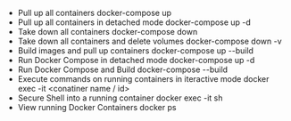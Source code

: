 - Pull up all containers
    docker-compose up
- Pull up all containers in detached mode
    docker-compose up -d
- Take down all containers
    docker-compose down
- Take down all containers and delete volumes
    docker-compose down -v
- Build images and pull up containers
    docker-compose up --build
- Run Docker Compose in detached mode
    docker-compose up -d
- Run Docker Compose and Build
    docker-compose --build
- Execute commands on running containers in iteractive mode
    docker exec -it <conatiner name / id> <command>
- Secure Shell into a running container
    docker exec -it <container name> sh
- View running Docker Containers
    docker ps
